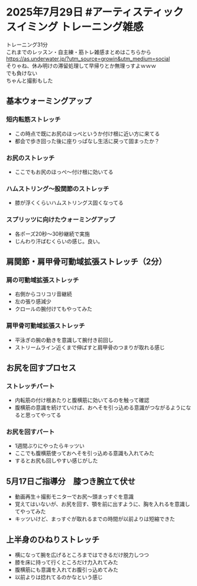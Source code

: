 # 2025年7月29日 #アーティスティックスイミング トレーニング雑感
トレーニング31分    
これまでのレッスン・自主練・筋トレ雑感まとめはこちらから  
https://as.underwater.jp/?utm_source=growin&utm_medium=social  
そりゃね、休み明けの滞留処理して早帰りとか無理っすよｗｗｗ  
でも負けない  
ちゃんと撮影もした  
## 基本ウォーミングアップ
### 短内転筋ストレッチ
- この時点で既にお尻のほっぺというか付け根に近い方に来てる
- 都会で歩き回った後に座りっぱなし生活に戻って固まったか？
### お尻のストレッチ
- ここでもお尻のほっぺ～付け根に効いてる
### ハムストリング～股関節のストレッチ
- 膝が浮くくらいハムストリングス固くなってる
### スプリッツに向けたウォーミングアップ
- 各ポーズ20秒～30秒継続で実施
- じんわり汗ばむくらいの感じ。良い。
## 肩関節・肩甲骨可動域拡張ストレッチ（2分）
### 肩の可動域拡張ストレッチ
- 右側からコリコリ音継続
- 左の張り感減少
- クロールの腕付けてもやってみた
### 肩甲骨可動域拡張ストレッチ
- 平泳ぎの腕の動きを意識して腕付き前回し
- ストリームライン近くまで伸ばすと肩甲骨のつまりが取れる感じ
## お尻を回すプロセス
### ストレッチパート
- 内転筋の付け根あたりと腹横筋に効いてるのを触って確認
- 腹横筋の意識を続けていけば、おへそを引っ込める意識がつながるようになると思ってやってる
### お尻を回すパート
- 1週間ぶりにやったらキッツい
- ここでも腹横筋使っておへそを引っ込める意識も入れてみた
- するとお尻も回しやすい感じがした
## 5月17日ご指導分　膝つき腕立て伏せ
- 動画再生＋撮影モニターでお尻～頭まっすぐを意識
- 覚えてはいないが、お尻を回す、顎を前に出すように、胸を入れるを意識してやってみた
- キッツいけど、まっすぐが取れるまでの時間が以前よりは短縮できた
## 上半身のひねりストレッチ
- 横になって腕を広げるところまではできるだけ脱力しつつ
- 膝を床に持って行くところだけ力入れてみた
- 腹横筋にも意識を入れてお腹引っ込めてみた
- 以前よりは捻れてるのかなという感じ
